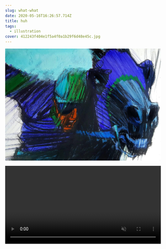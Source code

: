 ```yaml
---
slug: what-what
date: 2020-05-16T16:26:57.714Z
title: huh
tags:
  - illustration
cover: 412243f404e1f5a4f0a1b29f6d48e45c.jpg
---
```


![](bobpeakcuface1536_master.jpg)

<video type="video/mp4" 
        width="100%"
        controls
        type="video/mp4"
        width="100%"
        loop
        autoPlay
        muted
        playsInline
        preload="none" src="crunched.mp4" />
